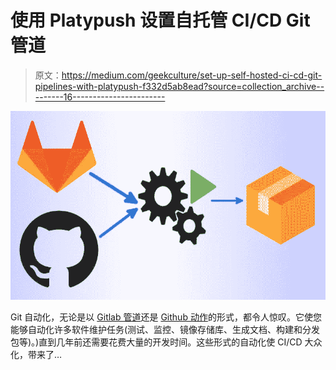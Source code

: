 # 使用 Platypush 设置自托管 CI/CD Git 管道

> 原文：<https://medium.com/geekculture/set-up-self-hosted-ci-cd-git-pipelines-with-platypush-f332d5ab8ead?source=collection_archive---------16----------------------->

![](img/81c774259392016431fb8c0646cbac85.png)

Git 自动化，无论是以 [Gitlab 管道](https://docs.gitlab.com/ee/ci/pipelines/)还是 [Github 动作](https://github.com/features/actions)的形式，都令人惊叹。它使您能够自动化许多软件维护任务(测试、监控、镜像存储库、生成文档、构建和分发包等)。)直到几年前还需要花费大量的开发时间。这些形式的自动化使 CI/CD 大众化，带来了…